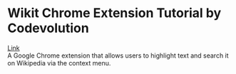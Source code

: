 # Wikit Chrome Extension Tutorial by Codevolution
 [Link](https://www.youtube.com/channel/UC80PWRj_ZU8Zu0HSMNVwKWw)  
A Google Chrome extension that allows users to highlight text and search it on Wikipedia via the context menu.
